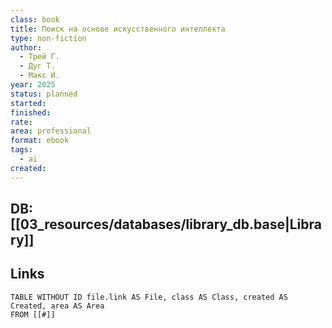 ```yaml
---
class: book
title: Поиск на основе искусственного интеллекта
type: non-fiction
author:
  - Трей Г.
  - Дуг Т.
  - Макс И.
year: 2025
status: planned
started:
finished:
rate:
area: professional
format: ebook
tags:
  - ai
created:
---
```

## DB: [[03_resources/databases/library_db.base|Library]]

## Links

```dataview
TABLE WITHOUT ID file.link AS File, class AS Class, created AS Created, area AS Area
FROM [[#]]
````